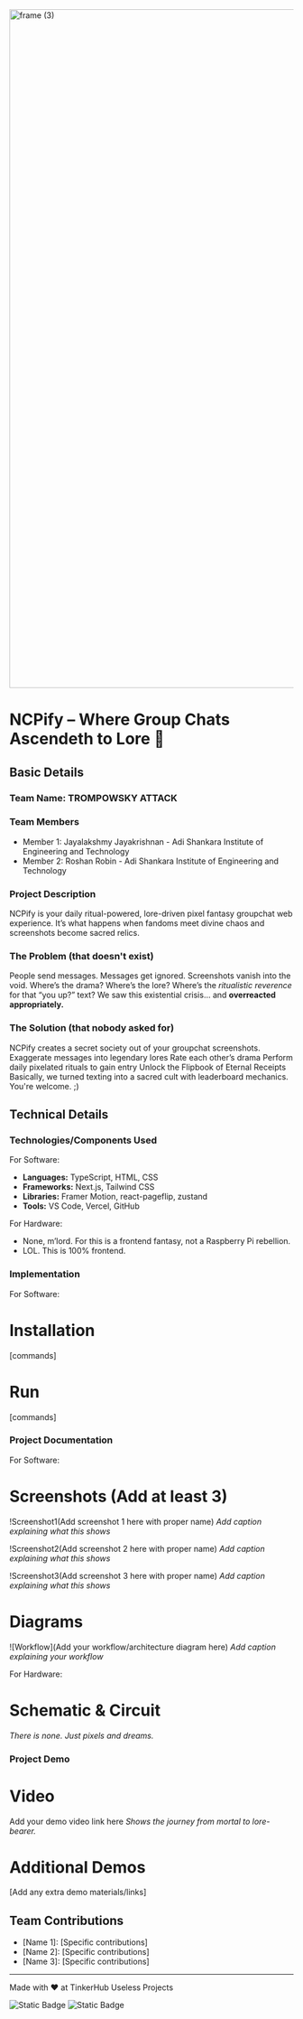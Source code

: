 <img width="3188" height="1202" alt="frame (3)" src="https://github.com/user-attachments/assets/517ad8e9-ad22-457d-9538-a9e62d137cd7" />


# NCPify – Where Group Chats Ascendeth to Lore 🎯


## Basic Details
### Team Name: TROMPOWSKY ATTACK


### Team Members
- Member 1: Jayalakshmy Jayakrishnan - Adi Shankara Institute of Engineering and Technology
- Member 2: Roshan Robin - Adi Shankara Institute of Engineering and Technology


### Project Description
NCPify is your daily ritual-powered, lore-driven pixel fantasy groupchat web experience.
It’s what happens when fandoms meet divine chaos and screenshots become sacred relics.

### The Problem (that doesn't exist)
People send messages. Messages get ignored. Screenshots vanish into the void.
Where’s the drama? Where’s the lore? Where’s the *ritualistic reverence* for that “you up?” text?
We saw this existential crisis… and **overreacted appropriately.** 

### The Solution (that nobody asked for)
NCPify creates a secret society out of your groupchat screenshots.
Exaggerate messages into legendary lores
Rate each other’s drama
Perform daily pixelated rituals to gain entry
Unlock the Flipbook of Eternal Receipts
Basically, we turned texting into a sacred cult with leaderboard mechanics. You're welcome. ;)

## Technical Details
### Technologies/Components Used
For Software:
- **Languages:** TypeScript, HTML, CSS
- **Frameworks:** Next.js, Tailwind CSS
- **Libraries:** Framer Motion, react-pageflip, zustand
- **Tools:** VS Code, Vercel, GitHub

For Hardware:
- None, m’lord. For this is a frontend fantasy, not a Raspberry Pi rebellion.
- LOL. This is 100% frontend.


### Implementation
For Software:
# Installation
[commands]

# Run
[commands]

### Project Documentation
For Software:

# Screenshots (Add at least 3)
!Screenshot1(Add screenshot 1 here with proper name)
*Add caption explaining what this shows*

!Screenshot2(Add screenshot 2 here with proper name)
*Add caption explaining what this shows*

!Screenshot3(Add screenshot 3 here with proper name)
*Add caption explaining what this shows*

# Diagrams
![Workflow](Add your workflow/architecture diagram here)
*Add caption explaining your workflow*

For Hardware:

# Schematic & Circuit
*There is none. Just pixels and dreams.*


### Project Demo
# Video
Add your demo video link here
*Shows the journey from mortal to lore-bearer.*

# Additional Demos
[Add any extra demo materials/links]

## Team Contributions
- [Name 1]: [Specific contributions]
- [Name 2]: [Specific contributions]
- [Name 3]: [Specific contributions]

---
Made with ❤️ at TinkerHub Useless Projects 

![Static Badge](https://img.shields.io/badge/TinkerHub-24?color=%23000000&link=https%3A%2F%2Fwww.tinkerhub.org%2F)
![Static Badge](https://img.shields.io/badge/UselessProjects--25-25?link=https%3A%2F%2Fwww.tinkerhub.org%2Fevents%2FQ2Q1TQKX6Q%2FUseless%2520Projects)



